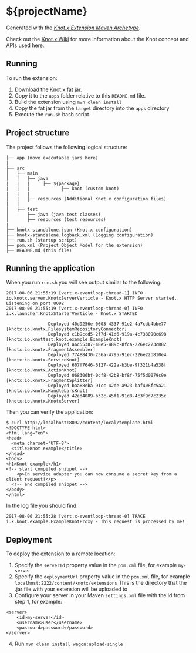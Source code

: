 # ${projectName}

Generated with the [_Knot.x Extension Maven Archetype_](https://github.com/Knotx/knotx-extension-archetype).

Check out the [Knot.x Wiki](https://github.com/Cognifide/knotx/wiki/Knot) for more information 
about the Knot concept and APIs used here.

## Running

To run the extension:

1. [Download the Knot.x fat jar](https://oss.sonatype.org/content/groups/public/io/knotx/knotx-standalone/1.1.2/knotx-standalone-1.1.2.fat.jar). 
2. Copy it to the `apps` folder relative to this `README.md` file.
3. Build the extension using `mvn clean install`
4. Copy the fat jar from the `target` directory into the `apps` directory
5. Execute the `run.sh` bash script.

## Project structure

The project follows the following logical structure:

```
├── app (move executable jars here)
|
├── src
│   ├── main
│   |   ├── java
|   |   |     ├── ${package}
|   |   |            ├── knot (custom knot)
|   |   |
│   |   ├── resources (Additional Knot.x configuration files)
|   |
│   ├── test
│       ├── java (java test classes)
│       ├── resources (test resources)
|
├── knotx-standalone.json (Knot.x configuration)
├── knotx-standalone.logback.xml (Logging configuration)
├── run.sh (startup script)
├── pom.xml (Project Object Model for the extension)
├── README.md (this file)
```

## Running the application

When you run `run.sh` you will see output similar to the following:
```
2017-08-06 21:55:19 [vert.x-eventloop-thread-1] INFO  io.knotx.server.KnotxServerVerticle - Knot.x HTTP Server started. Listening on port 8092
2017-08-06 21:55:19 [vert.x-eventloop-thread-0] INFO  i.k.launcher.KnotxStarterVerticle - Knot.x STARTED

                Deployed 40d9256e-0603-4337-91e2-4a7cdb4bbe77 [knotx:io.knotx.FilesystemRepositoryConnector]
                Deployed c1b9ccd5-2f7d-41d6-919a-4c738090c698 [knotx:io.knottest.knot.example.ExampleKnot]
                Deployed a6c55387-48e5-489c-8fca-226ec223c882 [knotx:io.knotx.FragmentAssembler]
                Deployed 77488430-236a-4795-91ec-226e22b810e4 [knotx:io.knotx.ServiceKnot]
                Deployed 607f7646-6127-422a-b3be-9f321b4a538f [knotx:io.knotx.ActionKnot]
                Deployed 068306bf-0cf8-42b8-bf8f-75f5d0079c9e [knotx:io.knotx.FragmentSplitter]
                Deployed baa88eba-91cc-42de-a923-baf408fc5a21 [knotx:io.knotx.HandlebarsKnot]
                Deployed 42ed4089-b32c-45f1-91d8-4c3f9d7c235c [knotx:io.knotx.KnotxServer]
```
Then you can verify the application:
```
$ curl http://localhost:8092/content/local/template.html
<!DOCTYPE html>
<html lang="en">
<head>
  <meta charset="UTF-8">
  <title>Knot example</title>
</head>
<body>
<h1>Knot example</h1>
<!-- start compiled snippet -->
    <p>In service adapter you can now consume a secret key from a client request!</p>
  <!-- end compiled snippet -->
</body>
</html>
```
In the log file you should find:
```
2017-08-06 21:55:28 [vert.x-eventloop-thread-0] TRACE i.k.knot.example.ExampleKnotProxy - This request is processed by me!
```

## Deployment

To deploy the extension to a remote location:

1. Specify the `serverId` property value in the `pom.xml` file, for example `my-server`
2. Specify the `deploymentUrl` property value in the `pom.xml` file, for example `localhost:2222/content/knotx/extensions`
This is the directory that the .jar file with your extension will be uploaded to
3. Configure your server in your Maven `settings.xml` file with the id from step 1, for example:

```
<server>
    <id>my-server</id>
    <username>user</username>
    <password>password</password>
</server>
```

4. Run `mvn clean install wagon:upload-single`